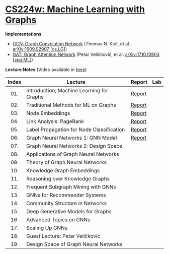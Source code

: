 # [CS224w: Machine Learning with Graphs](http://web.stanford.edu/class/cs224w/)

**Implementations**

* [GCN: Graph Convolution Network](./implementation/GCN.ipynb) (Thomas N. Kipf, et al. [arXiv:1609.02907 [cs.LG]](https://arxiv.org/abs/1609.02907))
* [GAT: Graph Attention Network](./implementation/GAT.ipynb) (Petar Veličković, et al. [arXiv:1710.10903 [stat.ML]](https://arxiv.org/abs/1710.10903))

**Lecture Notes** (Video available in [here](https://www.youtube.com/playlist?list=PLoROMvodv4rPLKxIpqhjhPgdQy7imNkDn))

| Index | Lecture                                   | Report                                                                                                                               |  Lab  |
|:-----:|-------------------------------------------|--------------------------------------------------------------------------------------------------------------------------------------|-------|
|  01.  | Introduction; Machine Learning for Graphs | [Report](https://dhakim.notion.site/Lecture-1-Introduction-ec3fc54d4b834a3abfc0b6c0b6dba193)                                         |       |
|  02.  | Traditional Methods for ML on Graphs      | [Report](https://www.notion.so/dhakim/Lecture-2-Traditional-Methods-for-Machine-Learning-in-Graphs-126d65a34a934c8887ba59530371bf83) |       |
|  03.  | Node Embeddings                           | [Report](https://www.notion.so/dhakim/Lecture-3-Node-Embeddings-c63ac6d3422b46849b4dce9e57aa5df4)                                    |       |
|  04.  | Link Analysis: PageRank                   | [Report](https://www.notion.so/dhakim/Lecture-4-Link-Analysis-PageRank-a8b79cd2eed447e883a66da95e299b3a)                             |       |
|  05.  | Label Propagation for Node Classification | [Report](https://www.notion.so/dhakim/Lecture-5-Label-Propagation-for-Node-Classification-49b2a62469c647239c40f04818939af4)          |       |
|  06.  | Graph Neural Networks 1: GNN Model        | [Report](https://www.notion.so/dhakim/Lecture-6-Graph-Neural-Networks-1-GNN-Model-9a5d84adf38f40b1b44304252147a9be)                  |       |
|  07.  | Graph Neural Networks 2: Design Space     |                                                                                                                                      |       |
|  08.  | Applications of Graph Neural Networks     |                                                                                                                                      |       |
|  09.  | Theory of Graph Neural Networks           |                                                                                                                                      |       |
|  10.  | Knowledge Graph Embeddings                |                                                                                                                                      |       |
|  11.  | Reasoning over Knowledge Graphs           |                                                                                                                                      |       |
|  12.  | Frequent Subgraph Mining with GNNs        |                                                                                                                                      |       |
|  13.  | GNNs for Recommender Systems              |                                                                                                                                      |       |
|  14.  | Community Structure in Networks           |                                                                                                                                      |       |
|  15.  | Deep Generative Models for Graphs         |                                                                                                                                      |       |
|  16.  | Advanced Topics on GNNs                   |                                                                                                                                      |       |
|  17.  | Scaling Up GNNs                           |                                                                                                                                      |       |
|  18.  | Guest Lecture: Petar Veličković           |                                                                                                                                      |       |
|  19.  | Design Space of Graph Neural Networks     |                                                                                                                                      |       |
